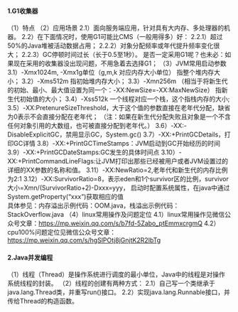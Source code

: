 #### 1.G1收集器
  （1）特点
  （2）应用场景
       2.1）面向服务端应用，针对具有大内存、多处理器的机器。
       2.2）在下面情况时，使用G1可能比CMS（一般用得多）好：
            2.2.1）超过50%的Java堆被活动数据占用；
            2.2.2）对象分配频率或年代提升频率变化很大；
            2.2.3）GC停顿时间过长（长于0.5至1秒）。
            是否一定采用G1呢？也未必：如果现在采用的收集器没出现问题，不用急着去选择G1；
  （3）JVM常用启动参数
        3.1）-Xmx1024m, -Xmx1g单位（g,m,k 对应内存大小单位） 指整个堆内存大小；
        3.2）-Xms512m 指初始堆内存大小；
        3.3）-Xmn256m （相当于将新生代的初始、最小、最大值设置为同一个：-XX:NewSize=-XX:MaxNewSize） 指新生代初始值的大小；
        3.4）-Xss512k 一个线程对应一个栈，这个指栈内存的大小;
        3.5）-XX:PretenureSizeThreshold，大于这个值的参数直接在老年代分配，缺省为0表示不会直接分配在老年代；
            （注：如果在新生代分配失败且对象是一个不含任何对象引用的大数组，也可被直接分配到老年代。）
        3.6）-XX:-DisableExplicitGC，禁用显示GC，System.gc()
        3.7）-XX:+PrintGCDetails，打印GC详情
        3.8）-XX:+PrintGCTimeStamps：JVM启动到GC开始经历的时间
        3.9）-XX:+PrintGCDateStamps:GC发生的具体时间点
        3.10）-XX:+PrintCommandLineFlags:让JVM打印出那些已经被用户或者JVM设置过的详细的XX参数的名称和值。
        3.11）-XX:NewRatio=2,老年代和新生代的内存比例为2:1
        3.12）-XX:SurvivorRatio=8，表示eden和1个survivor区的比例，survivor大小=Xmn/(SurvivorRatio+2)-Dxxx=yyy，
              启动时配置系统属性，在java中通过System.getProperty(“xxx”)获取相应的值           
        具体参见：内存溢出示例代码：OOM.java，栈溢出示例代码：StackOverflow.java
  （4）linux常用操作及问题定位
       4.1）linux常用操作见微信公众号文章：https://mp.weixin.qq.com/s/b7fd-5Zabo_ptEmmxcrgmQ
       4.2）cpu100%问题定位见微信公众号文章：https://mp.weixin.qq.com/s/hgSlPOtj8jGnjtK2R2IbTg

#### 2.Java并发编程
  （1）线程（Thread）是操作系统进行调度的最小单位，Java中的线程是对操作系统线程的封装。
  （2）线程的创建有两种方式：
      2.1）自己写一个类继承于java.lang.Thread类，并重写run()接口。
      2.2）实现java.lang.Runnable接口，并传给Thread的构造函数。